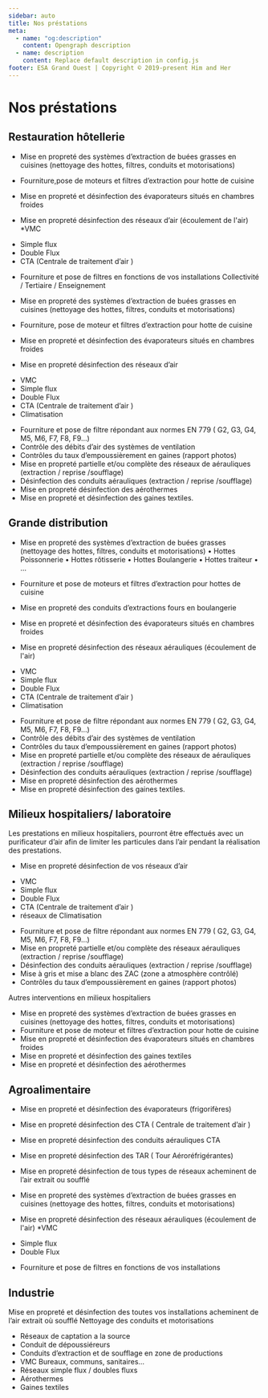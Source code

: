 ```yaml
---
sidebar: auto
title: Nos préstations
meta:
  - name: "og:description"
    content: Opengraph description
  - name: description
    content: Replace default description in config.js
footer: ESA Grand Ouest | Copyright © 2019-present Him and Her
---
```


# Nos préstations

## Restauration hôtellerie
- Mise en propreté des systèmes d’extraction de buées grasses en cuisines (nettoyage des hottes, filtres, conduits et motorisations)
- Fourniture,pose de moteurs et filtres d’extraction pour hotte de cuisine
 
- Mise en propreté et désinfection des évaporateurs situés en chambres froides
 
- Mise en propreté désinfection des réseaux d’air (écoulement de l'air)
*VMC
* Simple flux
* Double Flux
* CTA (Centrale de traitement d’air )
- Fourniture et pose de filtres en fonctions de vos installations
Collectivité / Tertiaire / Enseignement
- Mise en propreté des systèmes d’extraction de buées grasses en cuisines (nettoyage des hottes, filtres, conduits et motorisations)
- Fourniture, pose de moteur et filtres d’extraction pour hotte de cuisine
 
- Mise en propreté et désinfection des évaporateurs situés en chambres froides
 
- Mise en propreté désinfection des réseaux d’air
* VMC
* Simple flux
* Double Flux
* CTA (Centrale de traitement d’air )
* Climatisation
- Fourniture et pose de filtre répondant aux normes EN 779 ( G2, G3, G4, M5, M6, F7, F8, F9…)
- Contrôle des débits d’air des systèmes de ventilation
- Contrôles du taux d’empoussièrement en gaines (rapport photos)
- Mise en propreté partielle et/ou complète des réseaux de aérauliques (extraction / reprise /soufflage)
- Désinfection des conduits aérauliques (extraction / reprise /soufflage)
- Mise en propreté désinfection des aérothermes
- Mise en propreté et désinfection des gaines textiles.
 
## Grande distribution
- Mise en propreté des systèmes d’extraction de buées grasses (nettoyage des hottes, filtres, conduits et motorisations)
• Hottes Poissonnerie
• Hottes rôtisserie
• Hottes Boulangerie
• Hottes traiteur
•  …
- Fourniture et pose de moteurs et filtres d’extraction pour hottes de cuisine
 
- Mise en propreté des conduits d’extractions fours en boulangerie
 
- Mise en propreté et désinfection des évaporateurs situés en chambres froides
 
- Mise en propreté désinfection des réseaux aérauliques (écoulement de l'air)
* VMC
* Simple flux
* Double Flux
* CTA (Centrale de traitement d’air )
* Climatisation
- Fourniture et pose de filtre répondant aux normes EN 779 ( G2, G3, G4, M5, M6, F7, F8, F9…)
- Contrôle des débits d’air des systèmes de ventilation
- Contrôles du taux d’empoussièrement en gaines (rapport photos)
- Mise en propreté partielle et/ou complète des réseaux de aérauliques (extraction / reprise /soufflage)
- Désinfection des conduits aérauliques (extraction / reprise /soufflage)
- Mise en propreté désinfection des aérothermes
- Mise en propreté désinfection des gaines textiles.
 
## Milieux hospitaliers/ laboratoire
Les prestations en milieux hospitaliers, pourront être effectués avec un purificateur d’air afin de limiter les particules dans l’air pendant la réalisation des prestations.
- Mise en propreté désinfection de vos réseaux d’air
* VMC
* Simple flux
* Double Flux
* CTA (Centrale de traitement d’air )
* réseaux de Climatisation
- Fourniture et pose de filtre répondant aux normes EN 779 ( G2, G3, G4, M5, M6, F7, F8, F9…)
- Mise en propreté partielle et/ou complète des réseaux aérauliques (extraction / reprise /soufflage)
- Désinfection des conduits aérauliques (extraction / reprise /soufflage)
- Mise à gris et mise a blanc des ZAC (zone a atmosphère contrôlé)
- Contrôles du taux d’empoussièrement en gaines (rapport photos)
 
Autres interventions en milieux hospitaliers
- Mise en propreté des systèmes d’extraction de buées grasses en cuisines (nettoyage des hottes, filtres, conduits et motorisations)
- Fourniture et pose de moteur et filtres d’extraction pour hotte de cuisine
- Mise en propreté et désinfection des évaporateurs situés en chambres froides
- Mise en propreté et désinfection des gaines textiles
- Mise en propreté et désinfection des aérothermes  
 
## Agroalimentaire
 
- Mise en propreté et désinfection des évaporateurs (frigorifères)
- Mise en propreté désinfection des CTA ( Centrale de traitement d’air )
- Mise en propreté désinfection des conduits aérauliques CTA
- Mise en propreté désinfection des TAR ( Tour Aéroréfrigérantes)
- Mise en propreté désinfection de tous types de réseaux acheminent de l’air extrait ou soufflé
 
- Mise en propreté des systèmes d’extraction de buées grasses en cuisines (nettoyage des hottes, filtres, conduits et motorisations)
- Mise en propreté désinfection des réseaux aérauliques (écoulement de l'air)
*VMC
* Simple flux
* Double Flux
- Fourniture et pose de filtres en fonctions de vos installations  
 
## Industrie
Mise en propreté et désinfection des toutes vos installations acheminent de l’air extrait où soufflé
Nettoyage des conduits et motorisations
- Réseaux de captation a la source
- Conduit de dépoussiéreurs
- Conduits d’extraction et de soufflage en zone de productions 
- VMC Bureaux, communs, sanitaires…
- Réseaux simple flux / doubles fluxs
- Aérothermes
- Gaines textiles

